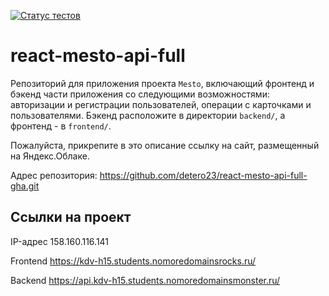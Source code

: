 [![Статус тестов](../../actions/workflows/tests.yml/badge.svg)](../../actions/workflows/tests.yml)

# react-mesto-api-full

Репозиторий для приложения проекта `Mesto`, включающий фронтенд и бэкенд части приложения со следующими возможностями: авторизации и регистрации пользователей, операции с карточками и пользователями. Бэкенд расположите в директории `backend/`, а фронтенд - в `frontend/`.

Пожалуйста, прикрепите в это описание ссылку на сайт, размещенный на Яндекс.Облаке.

Адрес репозитория: https://github.com/detero23/react-mesto-api-full-gha.git

## Ссылки на проект

IP-адрес 158.160.116.141

Frontend https://kdv-h15.students.nomoredomainsrocks.ru/

Backend https://api.kdv-h15.students.nomoredomainsmonster.ru/
